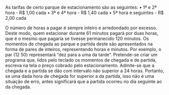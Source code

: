 As tarifas de certo parque de estacionamento são as seguintes:
• 1ª e 2ª hora - R$ 1,00 cada
• 3ª e 4ª hora - R$ 1,40 cada
• 5ª hora e seguintes - R$ 2,00 cada

O número de horas a pagar é sempre inteiro e arredondado por excesso. 
Deste modo, quem estacionar durante 61 minutos pagará por duas horas, que é o mesmo que pagaria se tivesse permanecido 120 minutos.
Os momentos de chegada ao parque e partida deste são  apresentados na forma de pares de inteiros, representando horas e minutos.
Por exemplo, o par (12 50) representará “dez para a uma da tarde”. 
Pretende-se criar um programa que, lidos pelo teclado os momentos de chegada e de partida, escreva na tela o preço cobrado pelo estacionamento. 
Admite-se que a chegada e a partida se dão com intervalo não superior a 24 horas. 
Portanto, se uma dada hora de chegada for superior a da partida, isso não é uma situação de erro, antes significará que a partida ocorreu no dia seguinte ao da chegada.